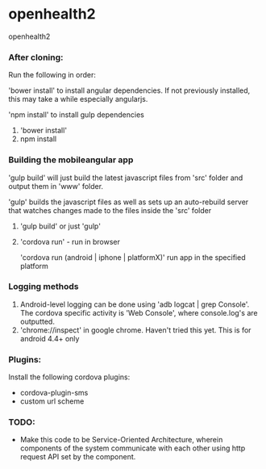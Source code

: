 # openhealth2

openhealth2

### After cloning:
Run the following in order:

'bower install' to install angular dependencies. If not previously installed, this may
take a while especially angularjs.

'npm install' to install gulp dependencies

1. 'bower install'
2. npm install

### Building the mobileangular app

'gulp build' will just build the latest javascript files from 'src'
folder and output them in 'www' folder.

'gulp' builds the javascript files as well as sets up an auto-rebuild
server that watches changes made to the files inside the 'src' folder

1. 'gulp build' or  just 'gulp'
2. 'cordova run' - run in browser

   'cordova run (android | iphone | platformX)' run app in the specified
   platform

### Logging methods
1. Android-level logging can be done using 'adb logcat | grep Console'. The
cordova specific activity is 'Web Console', where console.log's are outputted.
2. 'chrome://inspect' in google chrome. Haven't tried this yet. 
This is for android 4.4+ only

### Plugins:

Install the following cordova plugins:
* cordova-plugin-sms
* custom url scheme

### TODO:
* Make this code to be Service-Oriented Architecture, wherein 
components of the system communicate with each other using http
request API set by the component.
